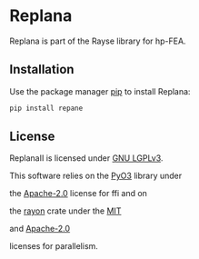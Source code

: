 # Replana

Replana is part of the Rayse library for hp-FEA.

## Installation

Use the package manager [pip](https://pip.pypa.io/en/stable/) to install Replana:

```bash
pip install repane
```

## License

ReplanaII is licensed under [GNU LGPLv3](https://choosealicense.com/licenses/lgpl-3.0).

This software relies on the [PyO3](https://github.com/PyO3/pyo3) library under

the [Apache-2.0](https://choosealicense.com/licenses/apache-2.0/) license for ffi and on

the [rayon](https://github.com/rayon-rs/rayon) crate under the [MIT](https://choosealicense.com/licenses/mit/#)

and [Apache-2.0](https://choosealicense.com/licenses/apache-2.0/)

licenses for parallelism.

